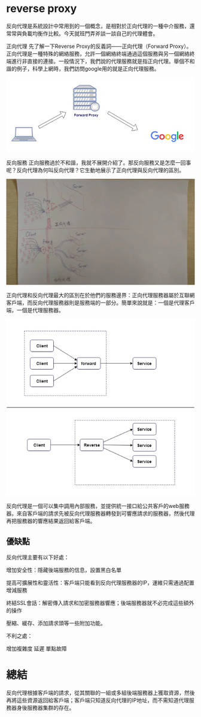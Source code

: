 # reverse proxy

反向代理是系統設計中常用到的一個概念，是相對於正向代理的一種中介服務，還常常與負載均衡作比較。今天就班門弄斧談一談自己的代理體會。

正向代理
先了解一下Reverse Proxy的反義詞——正向代理（Forward Proxy）。正向代理是一種特殊的網絡服務，允許一個網絡終端通過這個服務與另一個網絡終端進行非直接的連接。一般情況下，我們說的代理服務就是指正向代理。舉個不和諧的例子，科學上網時，我們訪問google用的就是正向代理服務。

![reverse proxy](/images/14368237-5326969679804532.webp)

反向服務
正向服務過於不和諧，我就不展開介紹了。那反向服務又是怎麼一回事呢？反向代理為何叫反向代理？它生動地展示了正向代理與反向代理的區別。

![reverse proxy](/images/14368237-6bf75c47b9d9e5c5.webp)


正向代理和反向代理最大的區別在於他們的服務邊界：正向代理服務器屬於互聯網客戶端，而反向代理服務器則是服務端的一部分。簡單來說就是：一個是代理客戶端，一個是代理服務器。

![reverse proxy](/images/14368237-38e74366d6853eba.webp)


反向代理是一個可以集中調用內部服務，並提供統一接口給公共客戶的web服務器。來自客戶端的請求先被反向代理服務器轉發到可響應請求的服務器，然後代理再把服務器的響應結果返回給客戶端。

## 優缺點
反向代理主要有以下好處：


增加安全性：隱藏後端服務的信息，設置黑白名單

提高可擴展性和靈活性：客戶端只能看到反向代理服務器的IP，運維只需通過配置增減服務

終結SSL會話：解密傳入請求和加密服務器響應；後端服務器就不必完成這些額外的操作

壓縮、緩存、添加請求頭等一些附加功能。

不利之處：

增加複雜度
延遲
單點故障

# 總結

反向代理根據客戶端的請求，從其關聯的一組或多組後端服務器上獲取資源，然後再將這些資源返回給客戶端；客戶端只知道反向代理的IP地址，而不需知道代理服務器身後服務器集群的存在。
